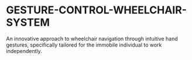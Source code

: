 # GESTURE-CONTROL-WHEELCHAIR-SYSTEM
An innovative approach to wheelchair navigation through intuitive hand gestures, specifically tailored for the immobile individual to work independently.
